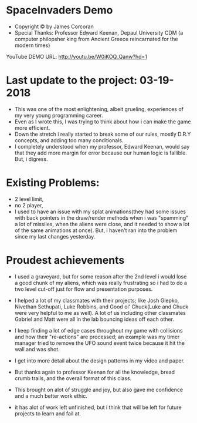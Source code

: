# SpaceInvaders Demo
- Copyright &copy; by James Corcoran
- Special Thanks: Professor Edward Keenan, Depaul University CDM
(a computer philopsher king from Ancient Greece reincarnated for the modern times)

YouTube DEMO URL: http://youtu.be/W0iKOQ_Qanw?hd=1

# Last update to the project: 03-19-2018
- This was one of the most enlightening, albeit grueling, experiences of my very young programming career.
- Even as I wrote this, I was trying to think about how i can make the game more efficient.
- Down the stretch i really started to break some of our rules, mostly D.R.Y concepts, and adding too many conditionals.
- I completely understood when my professor, Edward Keenan, would say that they add more margin for error because our human logic is fallible. But, i digress.
 
# Existing Problems:
- 2 level limit,
- no 2 player,
- I used to have an issue with my splat animations(they had some issues with back pointers in the draw/render methods when i was "spamming" a lot of missiles,
when the aliens were close, and it needed to show a lot of the same animations at once). But, i haven't ran into the problem since my last changes yesterday.

# Proudest achievements
- I used a graveyard, but for some reason after the 2nd level i would lose a good chunk of my aliens,
which was really frustrating so i had to do a two level cut-off just for flow and presentation purposes.
 
- I helped a lot of my classmates with their projects; like Josh Glepko, Nivethan Sethupati, Luke Robbins, and Good ol' Chuck(Luke and Chuck were very helpful to me as well).
A lot of us including other classmates Gabriel and Matt were all in the lab bouncing ideas off each other. 
 
- I keep finding a lot of edge cases throughout my game with collisions and how their "re-actions" are processed; 
an example was my timer manager tried to remove the UFO sound event twice because it hit the wall and was shot. 
 
- I get into more detail about the design patterns in my video and paper.
- But thanks again to professor Keenan for all the knowledge, bread crumb trails, and the overall format of this class.
- This brought on alot of struggle and joy, but also gave me confidence and a much better work ethic.
- it has alot of work left unfinished, but i think that will be left for future projects to learn and fail at.
 
 
